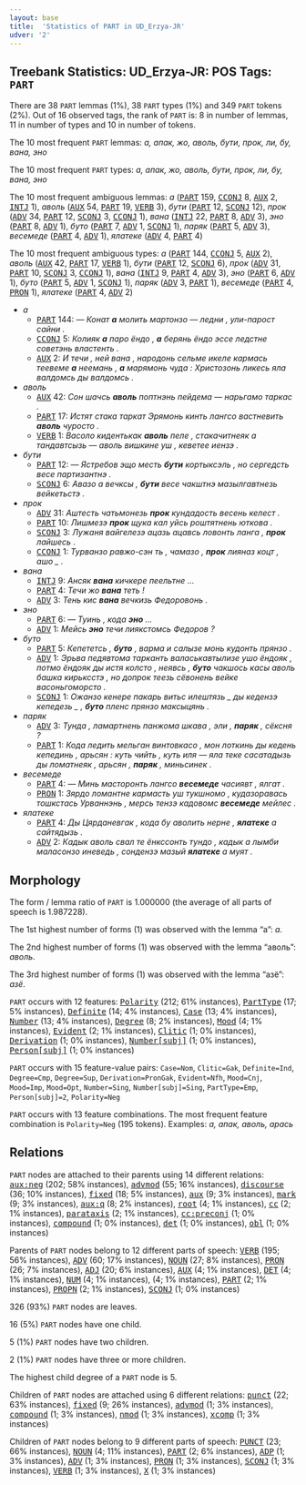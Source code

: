 ```yaml
---
layout: base
title:  'Statistics of PART in UD_Erzya-JR'
udver: '2'
---
```


## Treebank Statistics: UD_Erzya-JR: POS Tags: `PART`

There are 38 `PART` lemmas (1%), 38 `PART` types (1%) and 349 `PART` tokens (2%).
Out of 16 observed tags, the rank of `PART` is: 8 in number of lemmas, 11 in number of types and 10 in number of tokens.

The 10 most frequent `PART` lemmas: <em>а, апак, жо, аволь, бути, прок, ли, бу, вана, эно</em>

The 10 most frequent `PART` types:  <em>а, апак, жо, аволь, бути, прок, ли, бу, вана, эно</em>

The 10 most frequent ambiguous lemmas: <em>а</em> (<tt><a href="myv_jr-pos-PART.html">PART</a></tt> 159, <tt><a href="myv_jr-pos-CCONJ.html">CCONJ</a></tt> 8, <tt><a href="myv_jr-pos-AUX.html">AUX</a></tt> 2, <tt><a href="myv_jr-pos-INTJ.html">INTJ</a></tt> 1), <em>аволь</em> (<tt><a href="myv_jr-pos-AUX.html">AUX</a></tt> 54, <tt><a href="myv_jr-pos-PART.html">PART</a></tt> 19, <tt><a href="myv_jr-pos-VERB.html">VERB</a></tt> 3), <em>бути</em> (<tt><a href="myv_jr-pos-PART.html">PART</a></tt> 12, <tt><a href="myv_jr-pos-SCONJ.html">SCONJ</a></tt> 12), <em>прок</em> (<tt><a href="myv_jr-pos-ADV.html">ADV</a></tt> 34, <tt><a href="myv_jr-pos-PART.html">PART</a></tt> 12, <tt><a href="myv_jr-pos-SCONJ.html">SCONJ</a></tt> 3, <tt><a href="myv_jr-pos-CCONJ.html">CCONJ</a></tt> 1), <em>вана</em> (<tt><a href="myv_jr-pos-INTJ.html">INTJ</a></tt> 22, <tt><a href="myv_jr-pos-PART.html">PART</a></tt> 8, <tt><a href="myv_jr-pos-ADV.html">ADV</a></tt> 3), <em>эно</em> (<tt><a href="myv_jr-pos-PART.html">PART</a></tt> 8, <tt><a href="myv_jr-pos-ADV.html">ADV</a></tt> 1), <em>буто</em> (<tt><a href="myv_jr-pos-PART.html">PART</a></tt> 7, <tt><a href="myv_jr-pos-ADV.html">ADV</a></tt> 1, <tt><a href="myv_jr-pos-SCONJ.html">SCONJ</a></tt> 1), <em>паряк</em> (<tt><a href="myv_jr-pos-PART.html">PART</a></tt> 5, <tt><a href="myv_jr-pos-ADV.html">ADV</a></tt> 3), <em>весемеде</em> (<tt><a href="myv_jr-pos-PART.html">PART</a></tt> 4, <tt><a href="myv_jr-pos-ADV.html">ADV</a></tt> 1), <em>ялатеке</em> (<tt><a href="myv_jr-pos-ADV.html">ADV</a></tt> 4, <tt><a href="myv_jr-pos-PART.html">PART</a></tt> 4)

The 10 most frequent ambiguous types:  <em>а</em> (<tt><a href="myv_jr-pos-PART.html">PART</a></tt> 144, <tt><a href="myv_jr-pos-CCONJ.html">CCONJ</a></tt> 5, <tt><a href="myv_jr-pos-AUX.html">AUX</a></tt> 2), <em>аволь</em> (<tt><a href="myv_jr-pos-AUX.html">AUX</a></tt> 42, <tt><a href="myv_jr-pos-PART.html">PART</a></tt> 17, <tt><a href="myv_jr-pos-VERB.html">VERB</a></tt> 1), <em>бути</em> (<tt><a href="myv_jr-pos-PART.html">PART</a></tt> 12, <tt><a href="myv_jr-pos-SCONJ.html">SCONJ</a></tt> 6), <em>прок</em> (<tt><a href="myv_jr-pos-ADV.html">ADV</a></tt> 31, <tt><a href="myv_jr-pos-PART.html">PART</a></tt> 10, <tt><a href="myv_jr-pos-SCONJ.html">SCONJ</a></tt> 3, <tt><a href="myv_jr-pos-CCONJ.html">CCONJ</a></tt> 1), <em>вана</em> (<tt><a href="myv_jr-pos-INTJ.html">INTJ</a></tt> 9, <tt><a href="myv_jr-pos-PART.html">PART</a></tt> 4, <tt><a href="myv_jr-pos-ADV.html">ADV</a></tt> 3), <em>эно</em> (<tt><a href="myv_jr-pos-PART.html">PART</a></tt> 6, <tt><a href="myv_jr-pos-ADV.html">ADV</a></tt> 1), <em>буто</em> (<tt><a href="myv_jr-pos-PART.html">PART</a></tt> 5, <tt><a href="myv_jr-pos-ADV.html">ADV</a></tt> 1, <tt><a href="myv_jr-pos-SCONJ.html">SCONJ</a></tt> 1), <em>паряк</em> (<tt><a href="myv_jr-pos-ADV.html">ADV</a></tt> 3, <tt><a href="myv_jr-pos-PART.html">PART</a></tt> 1), <em>весемеде</em> (<tt><a href="myv_jr-pos-PART.html">PART</a></tt> 4, <tt><a href="myv_jr-pos-PRON.html">PRON</a></tt> 1), <em>ялатеке</em> (<tt><a href="myv_jr-pos-PART.html">PART</a></tt> 4, <tt><a href="myv_jr-pos-ADV.html">ADV</a></tt> 2)


* <em>а</em>
  * <tt><a href="myv_jr-pos-PART.html">PART</a></tt> 144: <em>― Конат <b>а</b> молить мартонзо ― ледни , ули-парост сайни .</em>
  * <tt><a href="myv_jr-pos-CCONJ.html">CCONJ</a></tt> 5: <em>Колияк <b>а</b> паро ёндо , <b>а</b> берянь ёндо эссе ледстне советэнь властенть .</em>
  * <tt><a href="myv_jr-pos-AUX.html">AUX</a></tt> 2: <em>И течи , ней вана , народонь сельме икеле кармась теевеме <b>а</b> неемань , <b>а</b> марямонь чуда : Христозонь ликесь яла валдомсь ды валдомсь .</em>
* <em>аволь</em>
  * <tt><a href="myv_jr-pos-AUX.html">AUX</a></tt> 42: <em>Сон шачсь <b>аволь</b> поптнэнь пейдема ― нарьгамо таркас .</em>
  * <tt><a href="myv_jr-pos-PART.html">PART</a></tt> 17: <em>Истят стака таркат Эрямонь кинть лангсо вастневить <b>аволь</b> чуросто .</em>
  * <tt><a href="myv_jr-pos-VERB.html">VERB</a></tt> 1: <em>Васоло кидентькак <b>аволь</b> пеле , стакачитнеяк а тандавтсызь — аволь вишкине уш , кеветее иензэ .</em>
* <em>бути</em>
  * <tt><a href="myv_jr-pos-PART.html">PART</a></tt> 12: <em>― Ястребов эщо месть <b>бути</b> кортыксэль , но сергедсть весе партизантнэ .</em>
  * <tt><a href="myv_jr-pos-SCONJ.html">SCONJ</a></tt> 6: <em>Авазо а вечксы , <b>бути</b> весе чакштнэ мазылгавтнезь вейкетьстэ .</em>
* <em>прок</em>
  * <tt><a href="myv_jr-pos-ADV.html">ADV</a></tt> 31: <em>Аштесть чатьмонезь <b>прок</b> кундадость весень келест .</em>
  * <tt><a href="myv_jr-pos-PART.html">PART</a></tt> 10: <em>Лишмезэ <b>прок</b> щука кал уйсь роштятнень юткова .</em>
  * <tt><a href="myv_jr-pos-SCONJ.html">SCONJ</a></tt> 3: <em>Лужаня вайгелезэ ацазь ацавсь ловонть ланга , <b>прок</b> лайшесь .</em>
  * <tt><a href="myv_jr-pos-CCONJ.html">CCONJ</a></tt> 1: <em>Турванзо равжо-сэн ть , чамазо , <b>прок</b> лияназ коцт , ашо _ .</em>
* <em>вана</em>
  * <tt><a href="myv_jr-pos-INTJ.html">INTJ</a></tt> 9: <em>Ансяк <b>вана</b> кичкере пеельтне ...</em>
  * <tt><a href="myv_jr-pos-PART.html">PART</a></tt> 4: <em>Течи жо <b>вана</b> теть !</em>
  * <tt><a href="myv_jr-pos-ADV.html">ADV</a></tt> 3: <em>Тень кис <b>вана</b> вечкизь Федоровонь .</em>
* <em>эно</em>
  * <tt><a href="myv_jr-pos-PART.html">PART</a></tt> 6: <em>— Туинь , кода <b>эно</b> ...</em>
  * <tt><a href="myv_jr-pos-ADV.html">ADV</a></tt> 1: <em>Мейсь <b>эно</b> течи лиякстомсь Федоров ?</em>
* <em>буто</em>
  * <tt><a href="myv_jr-pos-PART.html">PART</a></tt> 5: <em>Кепететсь , <b>буто</b> , варма и салызе монь кудонть прянзо .</em>
  * <tt><a href="myv_jr-pos-ADV.html">ADV</a></tt> 1: <em>Эрьва педявтома тарканть валаськавтылизе ушо ёндояк , потмо ёндояк ды истя колсто , неявсь , <b>буто</b> чакшось касы аволь башка кирьксстэ , но допрок теезь сёвонень вейке васоньгоморсто .</em>
  * <tt><a href="myv_jr-pos-SCONJ.html">SCONJ</a></tt> 1: <em>Ожанзо кенере пакарь витьс илештязь _ ды кедензэ кепедезь _ , <b>буто</b> пленс прянзо максыцянь .</em>
* <em>паряк</em>
  * <tt><a href="myv_jr-pos-ADV.html">ADV</a></tt> 3: <em>Тунда , ламартнень панжома шкава , эли , <b>паряк</b> , сёксня ?</em>
  * <tt><a href="myv_jr-pos-PART.html">PART</a></tt> 1: <em>Кода ледить мельган винтовкасо , мон лоткинь ды кедень кепединь , арьсян : куть чийть , куть иля — яла теке сасатадызь ды ломатнеяк , арьсян , <b>паряк</b> , миньсинек .</em>
* <em>весемеде</em>
  * <tt><a href="myv_jr-pos-PART.html">PART</a></tt> 4: <em>― Минь масторонть лангсо <b>весемеде</b> часиявт , ялгат .</em>
  * <tt><a href="myv_jr-pos-PRON.html">PRON</a></tt> 1: <em>Зярдо ломантне кармасть уш тукшномо , кудазоравась тошкстась Урваннэнь , мерсь тензэ кадовомс <b>весемеде</b> мейлес .</em>
* <em>ялатеке</em>
  * <tt><a href="myv_jr-pos-PART.html">PART</a></tt> 4: <em>Ды Цярданевгак , кода бу аволить нерне , <b>ялатеке</b> а сайтядызь .</em>
  * <tt><a href="myv_jr-pos-ADV.html">ADV</a></tt> 2: <em>Кадык аволь свал те ёнкссонть тундо , кадык а лымби маласонзо иневедь , сондензэ мазый <b>ялатеке</b> а муят .</em>

## Morphology

The form / lemma ratio of `PART` is 1.000000 (the average of all parts of speech is 1.987228).

The 1st highest number of forms (1) was observed with the lemma “а”: <em>а</em>.

The 2nd highest number of forms (1) was observed with the lemma “аволь”: <em>аволь</em>.

The 3rd highest number of forms (1) was observed with the lemma “азё”: <em>азё</em>.

`PART` occurs with 12 features: <tt><a href="myv_jr-feat-Polarity.html">Polarity</a></tt> (212; 61% instances), <tt><a href="myv_jr-feat-PartType.html">PartType</a></tt> (17; 5% instances), <tt><a href="myv_jr-feat-Definite.html">Definite</a></tt> (14; 4% instances), <tt><a href="myv_jr-feat-Case.html">Case</a></tt> (13; 4% instances), <tt><a href="myv_jr-feat-Number.html">Number</a></tt> (13; 4% instances), <tt><a href="myv_jr-feat-Degree.html">Degree</a></tt> (8; 2% instances), <tt><a href="myv_jr-feat-Mood.html">Mood</a></tt> (4; 1% instances), <tt><a href="myv_jr-feat-Evident.html">Evident</a></tt> (2; 1% instances), <tt><a href="myv_jr-feat-Clitic.html">Clitic</a></tt> (1; 0% instances), <tt><a href="myv_jr-feat-Derivation.html">Derivation</a></tt> (1; 0% instances), <tt><a href="myv_jr-feat-Number-subj.html">Number[subj]</a></tt> (1; 0% instances), <tt><a href="myv_jr-feat-Person-subj.html">Person[subj]</a></tt> (1; 0% instances)

`PART` occurs with 15 feature-value pairs: `Case=Nom`, `Clitic=Gak`, `Definite=Ind`, `Degree=Cmp`, `Degree=Sup`, `Derivation=PronGak`, `Evident=Nfh`, `Mood=Cnj`, `Mood=Imp`, `Mood=Opt`, `Number=Sing`, `Number[subj]=Sing`, `PartType=Emp`, `Person[subj]=2`, `Polarity=Neg`

`PART` occurs with 13 feature combinations.
The most frequent feature combination is `Polarity=Neg` (195 tokens).
Examples: <em>а, апак, аволь, арась</em>


## Relations

`PART` nodes are attached to their parents using 14 different relations: <tt><a href="myv_jr-dep-aux-neg.html">aux:neg</a></tt> (202; 58% instances), <tt><a href="myv_jr-dep-advmod.html">advmod</a></tt> (55; 16% instances), <tt><a href="myv_jr-dep-discourse.html">discourse</a></tt> (36; 10% instances), <tt><a href="myv_jr-dep-fixed.html">fixed</a></tt> (18; 5% instances), <tt><a href="myv_jr-dep-aux.html">aux</a></tt> (9; 3% instances), <tt><a href="myv_jr-dep-mark.html">mark</a></tt> (9; 3% instances), <tt><a href="myv_jr-dep-aux-q.html">aux:q</a></tt> (8; 2% instances), <tt><a href="myv_jr-dep-root.html">root</a></tt> (4; 1% instances), <tt><a href="myv_jr-dep-cc.html">cc</a></tt> (2; 1% instances), <tt><a href="myv_jr-dep-parataxis.html">parataxis</a></tt> (2; 1% instances), <tt><a href="myv_jr-dep-cc-preconj.html">cc:preconj</a></tt> (1; 0% instances), <tt><a href="myv_jr-dep-compound.html">compound</a></tt> (1; 0% instances), <tt><a href="myv_jr-dep-det.html">det</a></tt> (1; 0% instances), <tt><a href="myv_jr-dep-obl.html">obl</a></tt> (1; 0% instances)

Parents of `PART` nodes belong to 12 different parts of speech: <tt><a href="myv_jr-pos-VERB.html">VERB</a></tt> (195; 56% instances), <tt><a href="myv_jr-pos-ADV.html">ADV</a></tt> (60; 17% instances), <tt><a href="myv_jr-pos-NOUN.html">NOUN</a></tt> (27; 8% instances), <tt><a href="myv_jr-pos-PRON.html">PRON</a></tt> (26; 7% instances), <tt><a href="myv_jr-pos-ADJ.html">ADJ</a></tt> (20; 6% instances), <tt><a href="myv_jr-pos-AUX.html">AUX</a></tt> (4; 1% instances), <tt><a href="myv_jr-pos-DET.html">DET</a></tt> (4; 1% instances), <tt><a href="myv_jr-pos-NUM.html">NUM</a></tt> (4; 1% instances),  (4; 1% instances), <tt><a href="myv_jr-pos-PART.html">PART</a></tt> (2; 1% instances), <tt><a href="myv_jr-pos-PROPN.html">PROPN</a></tt> (2; 1% instances), <tt><a href="myv_jr-pos-SCONJ.html">SCONJ</a></tt> (1; 0% instances)

326 (93%) `PART` nodes are leaves.

16 (5%) `PART` nodes have one child.

5 (1%) `PART` nodes have two children.

2 (1%) `PART` nodes have three or more children.

The highest child degree of a `PART` node is 5.

Children of `PART` nodes are attached using 6 different relations: <tt><a href="myv_jr-dep-punct.html">punct</a></tt> (22; 63% instances), <tt><a href="myv_jr-dep-fixed.html">fixed</a></tt> (9; 26% instances), <tt><a href="myv_jr-dep-advmod.html">advmod</a></tt> (1; 3% instances), <tt><a href="myv_jr-dep-compound.html">compound</a></tt> (1; 3% instances), <tt><a href="myv_jr-dep-nmod.html">nmod</a></tt> (1; 3% instances), <tt><a href="myv_jr-dep-xcomp.html">xcomp</a></tt> (1; 3% instances)

Children of `PART` nodes belong to 9 different parts of speech: <tt><a href="myv_jr-pos-PUNCT.html">PUNCT</a></tt> (23; 66% instances), <tt><a href="myv_jr-pos-NOUN.html">NOUN</a></tt> (4; 11% instances), <tt><a href="myv_jr-pos-PART.html">PART</a></tt> (2; 6% instances), <tt><a href="myv_jr-pos-ADP.html">ADP</a></tt> (1; 3% instances), <tt><a href="myv_jr-pos-ADV.html">ADV</a></tt> (1; 3% instances), <tt><a href="myv_jr-pos-PRON.html">PRON</a></tt> (1; 3% instances), <tt><a href="myv_jr-pos-SCONJ.html">SCONJ</a></tt> (1; 3% instances), <tt><a href="myv_jr-pos-VERB.html">VERB</a></tt> (1; 3% instances), <tt><a href="myv_jr-pos-X.html">X</a></tt> (1; 3% instances)


